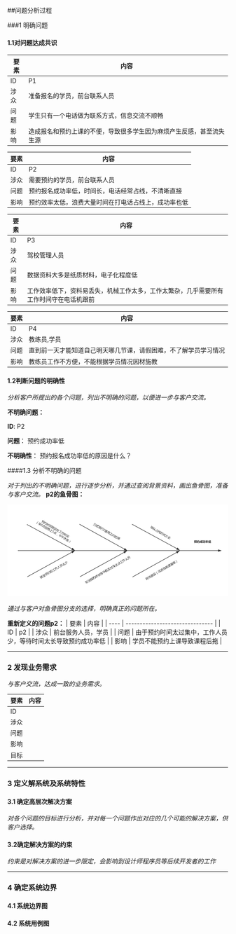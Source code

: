 ##问题分析过程

###1 明确问题

#### 1.1对问题达成共识

| 要素   | 内容                                 |
| ---- | ---------------------------------- |
| ID   | P1                                 |
| 涉众   | 准备报名的学员，前台联系人员                     |
| 问题   | 学生只有一个电话做为联系方式，信息交流不顺畅             |
| 影响   | 造成报名和预约上课的不便，导致很多学生因为麻烦产生反感，甚至流失生源 |



| 要素   | 内容                         |
| ---- | -------------------------- |
| ID   | P2                         |
| 涉众   | 需要预约的学员，前台联系人员             |
| 问题   | 预约报名成功率低，时间长，电话经常占线，不清晰直接  |
| 影响   | 预约效率太低，浪费大量时间在打电话占线上，成功率也低 |



| 要素   | 内容                                       |
| ---- | ---------------------------------------- |
| ID   | P3                                       |
| 涉众   | 驾校管理人员                                   |
| 问题   | 数据资料大多是纸质材料，电子化程度低                       |
| 影响   | 工作效率低下，资料易丢失，机械工作太多，工作太繁杂，几乎需要所有工作时间守在电话机跟前 |



| 要素   | 内容                               |
| ---- | -------------------------------- |
| ID   | P4                               |
| 涉众   | 教练员,学员                           |
| 问题   | 直到前一天才能知道自己明天哪几节课，请假困难，不了解学员学习情况 |
| 影响   | 教练员工作不方便，不能根据学员情况因材施教            |

#### 1.2判断问题的明确性

*分析客户所提出的各个问题，列出不明确的问题，以便进一步与客户交流。*

**不明确问题：**

**ID**: P2

**问题**： 预约成功率低

**不明确性**： 预约报名成功率低的原因是什么？

####1.3 分析不明确的问题

*对于列出的不明确问题，进行逐步分析，并通过查阅背景资料，画出鱼骨图，准备与客户交流。*
**p2的鱼骨图：**

![p2的鱼骨图](https://github.com/CnNjuTdy/Requirements/blob/master/md/img/p2_fishBone.png?raw=true)

*通过与客户对鱼骨图分支的选择，明确真正的问题所在。*


**重新定义的问题p2：**
| 要素   | 内容                              |
| ---- | ------------------------------- |
| ID   | p2                              |
| 涉众   | 前台服务人员，学员                       |
| 问题   | 由于预约时间太过集中，工作人员少，等待时间太长导致预约成功率低 |
| 影响   | 学员不能预约上课导致课程后拖                  |

---

### 2 发现业务需求

*与客户交流，达成一致的业务需求。*

| 要素   | 内容   |
| ---- | ---- |
| ID   |      |
| 涉众   |      |
| 问题   |      |
| 影响   |      |
| 目标   |      |

---

### 3 定义解系统及系统特性

#### 3.1 确定高层次解决方案

*对各个问题的目标进行分析，并对每一个问题作出对应的几个可能的解决方案，供客户选择。*

#### 3.2确定解决方案的约束

*约束是对解决方案的进一步限定，会影响到设计师程序员等后续开发者的工作*

---

### 4 确定系统边界

#### 4.1 系统边界图



#### 4.2 系统用例图
